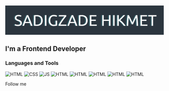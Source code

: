 [![Header](https://github.com/sadigzade/sadigzade/blob/main/assets/header-2.png)](https://vk.com/sadigzade)

## I'm a Frontend Developer

### Languages and Tools
![HTML](https://img.shields.io/badge/-HTML-2B353E?style=for-the-badge&logo=html5&logoColor=E44D25)
![CSS](https://img.shields.io/badge/-CSS-2B353E?style=for-the-badge&logo=css3&logoColor=007AFB)
![JS](https://img.shields.io/badge/-JS-2B353E?style=for-the-badge&logo=javascript&logoColor=FEE400)
![HTML](https://img.shields.io/badge/-HTML-2B353E?style=for-the-badge&logo=html5&logoColor=E44D25)
![HTML](https://img.shields.io/badge/-HTML-2B353E?style=for-the-badge&logo=html5&logoColor=E44D25)
![HTML](https://img.shields.io/badge/-HTML-2B353E?style=for-the-badge&logo=html5&logoColor=E44D25)
![HTML](https://img.shields.io/badge/-HTML-2B353E?style=for-the-badge&logo=html5&logoColor=E44D25)
![HTML](https://img.shields.io/badge/-HTML-2B353E?style=for-the-badge&logo=html5&logoColor=E44D25)

Follow me